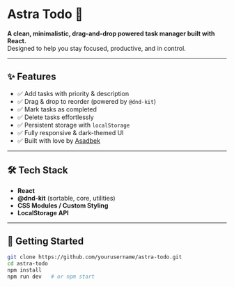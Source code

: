 # Astra Todo 🚀

**A clean, minimalistic, drag-and-drop powered task manager built with React.**  
Designed to help you stay focused, productive, and in control.

---

## ✨ Features

- ✅ Add tasks with priority & description
- ✅ Drag & drop to reorder (powered by `@dnd-kit`)
- ✅ Mark tasks as completed
- ✅ Delete tasks effortlessly
- ✅ Persistent storage with `localStorage`
- ✅ Fully responsive & dark-themed UI
- ✅ Built with love by [Asadbek](https://github.com/yourusername)

---

## 🛠️ Tech Stack

- **React**
- **@dnd-kit** (sortable, core, utilities)
- **CSS Modules / Custom Styling**
- **LocalStorage API**

---

## 🚀 Getting Started

```bash
git clone https://github.com/yourusername/astra-todo.git
cd astra-todo
npm install
npm run dev   # or npm start

